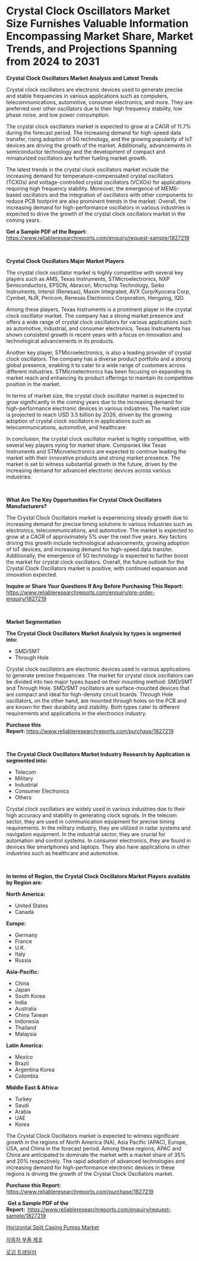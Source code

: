 <p><h1>Crystal Clock Oscillators Market Size Furnishes Valuable Information Encompassing Market Share, Market Trends, and Projections Spanning from 2024 to 2031</h1></p><p><strong>Crystal Clock Oscillators Market Analysis and Latest Trends</strong></p>
<p><p>Crystal clock oscillators are electronic devices used to generate precise and stable frequencies in various applications such as computers, telecommunications, automotive, consumer electronics, and more. They are preferred over other oscillators due to their high frequency stability, low phase noise, and low power consumption.</p><p>The crystal clock oscillators market is expected to grow at a CAGR of 11.7% during the forecast period. The increasing demand for high-speed data transfer, rising adoption of 5G technology, and the growing popularity of IoT devices are driving the growth of the market. Additionally, advancements in semiconductor technology and the development of compact and miniaturized oscillators are further fueling market growth.</p><p>The latest trends in the crystal clock oscillators market include the increasing demand for temperature-compensated crystal oscillators (TCXOs) and voltage-controlled crystal oscillators (VCXOs) for applications requiring high frequency stability. Moreover, the emergence of MEMS-based oscillators and the integration of oscillators with other components to reduce PCB footprint are also prominent trends in the market. Overall, the increasing demand for high-performance oscillators in various industries is expected to drive the growth of the crystal clock oscillators market in the coming years.</p></p>
<p><strong>Get a Sample PDF of the Report:&nbsp;</strong> <a href="https://www.reliableresearchreports.com/enquiry/request-sample/1827219">https://www.reliableresearchreports.com/enquiry/request-sample/1827219</a></p>
<p>&nbsp;</p>
<p><strong>Crystal Clock Oscillators Major Market Players</strong></p>
<p><p>The crystal clock oscillator market is highly competitive with several key players such as AMS, Texas Instruments, STMicroelectronics, NXP Semiconductors, EPSON, Abracon, Microchip Technology, Seiko Instruments, Intersil (Renesas), Maxim Integrated, AVX Corp/Kyocera Corp, Cymbet, NJR, Pericom, Renesas Electronics Corporation, Hengxing, IQD.</p><p>Among these players, Texas Instruments is a prominent player in the crystal clock oscillator market. The company has a strong market presence and offers a wide range of crystal clock oscillators for various applications such as automotive, industrial, and consumer electronics. Texas Instruments has shown consistent growth in recent years with a focus on innovation and technological advancements in its products.</p><p>Another key player, STMicroelectronics, is also a leading provider of crystal clock oscillators. The company has a diverse product portfolio and a strong global presence, enabling it to cater to a wide range of customers across different industries. STMicroelectronics has been focusing on expanding its market reach and enhancing its product offerings to maintain its competitive position in the market.</p><p>In terms of market size, the crystal clock oscillator market is expected to grow significantly in the coming years due to the increasing demand for high-performance electronic devices in various industries. The market size is projected to reach USD 3.5 billion by 2026, driven by the growing adoption of crystal clock oscillators in applications such as telecommunications, automotive, and healthcare.</p><p>In conclusion, the crystal clock oscillator market is highly competitive, with several key players vying for market share. Companies like Texas Instruments and STMicroelectronics are expected to continue leading the market with their innovative products and strong market presence. The market is set to witness substantial growth in the future, driven by the increasing demand for advanced electronic devices across various industries.</p></p>
<p>&nbsp;</p>
<p><strong>What Are The Key Opportunities For Crystal Clock Oscillators Manufacturers?</strong></p>
<p><p>The Crystal Clock Oscillators market is experiencing steady growth due to increasing demand for precise timing solutions in various industries such as electronics, telecommunications, and automotive. The market is expected to grow at a CAGR of approximately 5% over the next five years. Key factors driving this growth include technological advancements, growing adoption of IoT devices, and increasing demand for high-speed data transfer. Additionally, the emergence of 5G technology is expected to further boost the market for crystal clock oscillators. Overall, the future outlook for the Crystal Clock Oscillators market is positive, with continued expansion and innovation expected.</p></p>
<p><strong>Inquire or Share Your Questions If Any Before Purchasing This Report:</strong> <a href="https://www.reliableresearchreports.com/enquiry/pre-order-enquiry/1827219">https://www.reliableresearchreports.com/enquiry/pre-order-enquiry/1827219</a></p>
<p>&nbsp;</p>
<p><strong>Market Segmentation</strong></p>
<p><strong>The Crystal Clock Oscillators Market Analysis by types is segmented into:</strong></p>
<p><ul><li>SMD/SMT</li><li>Through Hole</li></ul></p>
<p><p>Crystal clock oscillators are electronic devices used in various applications to generate precise frequencies. The market for crystal clock oscillators can be divided into two major types based on their mounting method: SMD/SMT and Through Hole. SMD/SMT oscillators are surface-mounted devices that are compact and ideal for high-density circuit boards. Through Hole oscillators, on the other hand, are mounted through holes on the PCB and are known for their durability and stability. Both types cater to different requirements and applications in the electronics industry.</p></p>
<p><strong>Purchase this Report:&nbsp;</strong><a href="https://www.reliableresearchreports.com/purchase/1827219">https://www.reliableresearchreports.com/purchase/1827219</a></p>
<p>&nbsp;</p>
<p><strong>The Crystal Clock Oscillators Market Industry Research by Application is segmented into:</strong></p>
<p><ul><li>Telecom</li><li>Military</li><li>Industrial</li><li>Consumer Electronics</li><li>Others</li></ul></p>
<p><p>Crystal clock oscillators are widely used in various industries due to their high accuracy and stability in generating clock signals. In the telecom sector, they are used in communication equipment for precise timing requirements. In the military industry, they are utilized in radar systems and navigation equipment. In the industrial sector, they are crucial for automation and control systems. In consumer electronics, they are found in devices like smartphones and laptops. They also have applications in other industries such as healthcare and automotive.</p></p>
<p>&nbsp;</p>
<p><strong>In terms of Region, the Crystal Clock Oscillators Market Players available by Region are:</strong></p>
<p>
    <p> <strong> North America: </strong>
        <ul>
            <li>United States</li>
            <li>Canada</li>
        </ul>
        </p> 
    <p> <strong> Europe: </strong>
        <ul>
            <li>Germany</li>
            <li>France</li>
            <li>U.K.</li>
            <li>Italy</li>
            <li>Russia</li>
        </ul>
        </p> 
    <p> <strong> Asia-Pacific: </strong>
        <ul>
            <li>China</li>
            <li>Japan</li>
            <li>South Korea</li>
            <li>India</li>
            <li>Australia</li>
            <li>China Taiwan</li>
            <li>Indonesia</li>
            <li>Thailand</li>
            <li>Malaysia</li>
        </ul>
        </p> 
    <p> <strong> Latin America: </strong>
        <ul>
            <li>Mexico</li>
            <li>Brazil</li>
            <li>Argentina Korea</li>
            <li>Colombia</li>
        </ul>
        </p> 
    <p> <strong> Middle East & Africa: </strong>
        <ul>
            <li>Turkey</li>
            <li>Saudi</li>
            <li>Arabia</li>
            <li>UAE</li>
            <li>Korea</li>
        </ul>
    </p>
    </p>
<p><p>The Crystal Clock Oscillators market is expected to witness significant growth in the regions of North America (NA), Asia Pacific (APAC), Europe, USA, and China in the forecast period. Among these regions, APAC and China are anticipated to dominate the market with a market share of 35% and 20% respectively. The rapid adoption of advanced technologies and increasing demand for high-performance electronic devices in these regions is driving the growth of the Crystal Clock Oscillators market.</p></p>
<p><strong>Purchase this Report: </strong><a href="https://www.reliableresearchreports.com/purchase/1827219">https://www.reliableresearchreports.com/purchase/1827219</a></p>
<p>&nbsp;<strong>Get a Sample PDF of the Report:&nbsp;&nbsp;</strong><a href="https://www.reliableresearchreports.com/enquiry/request-sample/1827219">https://www.reliableresearchreports.com/enquiry/request-sample/1827219</a></p>
<p><strong></strong></p>
<p><p><a href="https://fuschia-pecorino-a6d.notion.site/Horizontal-Split-Casing-Pumps-Market-Size-and-Examines-its-Market-Scope-with-a-Primary-Focus-on-Gr-1d618948292e47b199147ac3099f0f3c">Horizontal Split Casing Pumps Market</a></p><p><a href="https://github.com/Elenrrera7685/Market-Research-Report-List-1/blob/main/929738910929.md">자동차 부품 제조</a></p><p><a href="https://github.com/vsn7qpua81q/Market-Research-Report-List-1/blob/main/611471910928.md">로깅 트레일러</a></p></p>